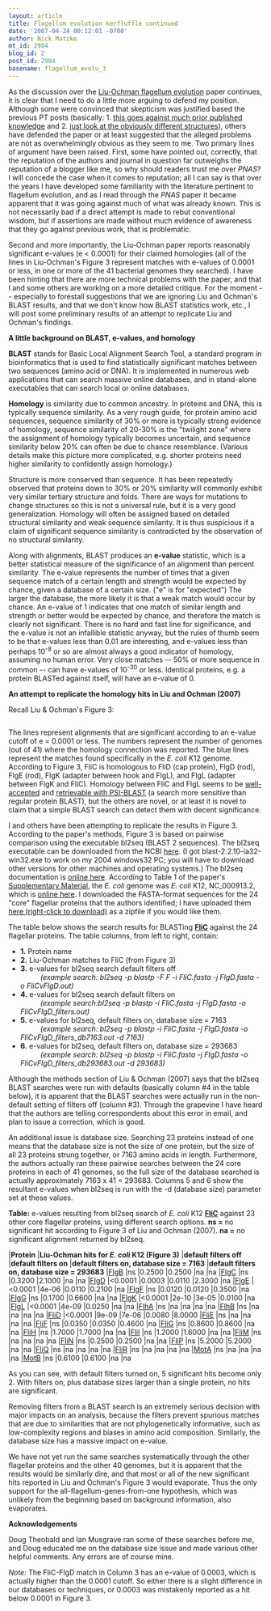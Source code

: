 ```yaml
---
layout: article
title: Flagellum evolution kerfluffle continued
date: '2007-04-24 00:12:01 -0700'
author: Nick Matzke
mt_id: 2984
blog_id: 2
post_id: 2984
basename: flagellum_evolu_3
---
```

As the discussion over the [Liu-Ochman flagellum evolution](http://www.pnas.org/cgi/content/abstract/0700266104v1) paper continues, it is clear that I need to do a little more arguing to defend my position.  Although some were convinced that skepticism was justified based the previous PT posts (basically: 1. [this goes against much prior published knowledge](http://www.pandasthumb.org/archives/2007/04/flagellum_evolu_1.html) and 2. [just look at the obviously different structures](http://www.pandasthumb.org/archives/2007/04/update_on_pnas.html)), others have defended the paper or at least suggested that the alleged problems are not as overwhelmingly obvious as they seem to me.  Two primary lines of argument have been raised.  First, some have pointed out, correctly, that the reputation of the authors and journal in question far outweighs the reputation of a blogger like me, so why should readers trust me over _PNAS_?  I will concede the case when it comes to reputation; all I can say is that over the years I have developed some familiarity with the literature pertinent to flagellum evolution, and as I read through the _PNAS_ paper it became apparent that it was going against much of what was already known.  This is not necessarily bad if a direct attempt is made to rebut conventional wisdom, but if assertions are made without much evidence of awareness that they go against previous work, that is problematic.

Second and more importantly, the Liu-Ochman paper reports reasonably significant e-values (e &lt; 0.0001) for their claimed homologies (all of the lines in Liu-Ochman's Figure 3 represent matches with e-values of 0.0001 or less, in one or more of the 41 bacterial genomes they searched).  I have been hinting that there are more technical problems with the paper, and that I and some others are working on a more detailed critique.  For the moment -- especially to forestall suggestions that we are ignoring Liu and Ochman's BLAST results, and that we don't know how BLAST statistics work, etc., I will post some preliminary results of an attempt to replicate Liu and Ochman's findings. 

**A little background on BLAST, e-values, and homology**

**BLAST** stands for Basic Local Alignment Search Tool, a standard program in bioinformatics that is used to find statistically significant matches between two sequences (amino acid or DNA).  It is implemented in numerous web applications that can search massive online databases, and in stand-alone executables that can search local or online databases. 

**Homology** is similarity due to common ancestry.  In proteins and DNA, this is typically sequence similarity.  As a very rough guide, for protein amino acid sequences, sequence similarity of 30% or more is typically strong evidence of homology, sequence similarity of 20-30% is the "twilight zone" where the assignment of homology typically becomes uncertain, and sequence similarity below 20% can often be due to chance resemblance. (Various details make this picture more complicated, e.g. shorter proteins need higher similarity to confidently assign homology.)  

Structure is more conserved than sequence.  It has been repeatedly observed that proteins down to 30% or 20% similarity will commonly exhibit very similar tertiary structure and folds.  There are ways for mutations to change structures so this is not a universal rule, but it is a very good generalization.  Homology will often be assigned based on detailed structural similarity and weak sequence similarity.  It is thus suspicious if a claim of significant sequence similarity is contradicted by the observation of no structural similarity.

Along with alignments, BLAST produces an **e-value** statistic, which is a better statistical measure of the significance of an alignment than percent similarity.  The e-value represents the number of times that a given sequence match of a certain length and strength would be expected by chance, given a database of a certain size.  ("e" is for "expected")  The larger the database, the more likely it is that a weak match would occur by chance.  An e-value of 1 indicates that one match of similar length and strength or better would be expected by chance, and therefore the match is clearly not significant.  There is no hard and fast line for significance, and the e-value is not an infallible statistic anyway, but the rules of thumb seem to be that e-values less than 0.01 are interesting, and e-values less than perhaps 10<sup>-8</sup> or so are almost always a good indicator of homology, assuming no human error.  Very close matches -- 50% or more sequence in common -- can have e-values of 10<sup>-30</sup> or less.  Identical proteins, e.g. a protein BLASTed against itself, will have an e-value of 0.

**An attempt to replicate the homology hits in Liu and Ochman (2007)**

Recall Liu & Ochman's Figure 3:

<img src="http://www.pandasthumb.org/images/Liu_Ochman_fig3.jpg" alt="" style="" />

The lines represent alignments that are significant according to an e-value cutoff of e = 0.0001 or less.  The numbers represent the number of genomes (out of 41) where the homology connection was reported.  The blue lines represent the matches found specifically in the _E. coli_ K12 genome.  According to Figure 3, FliC is homologous to FliD (cap protein), FlgD (rod), FlgE (rod), FlgK (adapter between hook and FlgL), and FlgL (adapter between FlgK and FliC).  Homology between FliC and FlgL seems to be [well-accepted](http://expasy.org/cgi-bin/get-similar?name=bacterial%20flagellin%20family) and [retrievable with PSI-BLAST](http://www.pandasthumb.org/archives/2006/09/flagellum_evolu.html) (a search more sensitive than regular protein BLAST), but the others are novel, or at least it is novel to claim that a simple BLAST search can detect them with decent significance.

I and others have been attempting to replicate the results in Figure 3.  According to the paper's methods, Figure 3 is based on pairwise comparison using the executable bl2seq (BLAST 2 sequences).  The bl2seq executable can be downloaded from the NCBI [here](ftp://ftp.ncbi.nlm.nih.gov/blast/executables). (I got blast-2.2.10-ia32-win32.exe to work on my 2004 windows32 PC; you will have to download other versions for other machines and operating systems.)  The bl2seq documentation is [online here](http://www.ncbi.nlm.nih.gov/staff/tao/URLAPI/bl2seq.html). According to Table 1 of the paper's [Supplementary Material](http://www.pnas.org/cgi/content/full/0700266104/DC1#T1), the _E. coli_ genome was _E. coli_ K12, NC_000913.2, which is [online here](http://www.ncbi.nlm.nih.gov/entrez/query.fcgi?db=genome&amp;cmd=Retrieve&amp;dopt=Overview&amp;list_uids=115).  I downloaded the FASTA-format sequences for the 24 "core" flagellar proteins that the authors identified; I have uploaded them [here (right-click to download)](http://www.pandasthumb.org/sequences/Ecoli_k12.zip) as a zipfile if you would like them.

The table below shows the search results for BLASTing **[FliC](http://www.ncbi.nlm.nih.gov/entrez/viewer.fcgi?db=protein&amp;val=16129870)** against the 24 flagellar proteins.  The table columns, from left to right, contain:

<ul>
<li><b>1.</b> Protein name</li>
<li><b>2.</b> Liu-Ochman matches to FliC (from Figure 3)</li>
<li><b>3.</b> e-values for bl2seq search default filters off<br />
<i>&nbsp;&nbsp;&nbsp;&nbsp;&nbsp;&nbsp;&nbsp;&nbsp;&nbsp;&nbsp;(example search: bl2seq -p blastp -F F -i FliC.fasta -j FlgD.fasta -o FliCvFlgD.out)</i></li>
<li><b>4.</b> e-values for bl2seq search default filters on<br />
&nbsp;&nbsp;&nbsp;&nbsp;&nbsp;&nbsp;&nbsp;&nbsp;&nbsp;&nbsp;<i>(example search:bl2seq -p blastp -i FliC.fasta -j FlgD.fasta -o FliCvFlgD_filters.out)</i></li>
<li><b>5.</b> e-values for bl2seq, default filters on, database size = 7163<br />
&nbsp;&nbsp;&nbsp;&nbsp;&nbsp;&nbsp;&nbsp;&nbsp;&nbsp;&nbsp;<i>(example search: bl2seq -p blastp -i FliC.fasta -j FlgD.fasta -o FliCvFlgD_filters_db7163.out -d 7163)</i></li>
<li><b>6.</b> e-values for bl2seq, default filters on, database size = 293683<br />
&nbsp;&nbsp;&nbsp;&nbsp;&nbsp;&nbsp;&nbsp;&nbsp;&nbsp;&nbsp;<i>(example search: bl2seq -p blastp -i FliC.fasta -j FlgD.fasta -o FliCvFlgD_filters_db293683.out -d 293683)</i></li>
</ul>

Although the methods section of Liu & Ochman (2007) says that the bl2seq BLAST searches were run with defaults (basically column #4 in the table below), it is apparent that the BLAST searches were actually run in the non-default setting of filters off (column #3).  Through the grapevine I have heard that the authors are telling correspondents about this error in email, and plan to issue a correction, which is good.  

An additional issue is database size.  Searching 23 proteins instead of one means that the database size is not the size of one protein, but the size of all 23 proteins strung together, or 7163 amino acids in length.  Furthermore, the authors actually ran these pairwise searches between the 24 core proteins in each of 41 genomes, so the full size of the database searched is actually approximately 7163 x 41 = 293683.  Columns 5 and 6 show the resultant e-values when bl2seq is run with the -d (database size) parameter set at these values.

**Table:** e-values resulting from bl2seq search of _E. coli_ K12 **[FliC](http://www.ncbi.nlm.nih.gov/entrez/viewer.fcgi?db=protein&amp;val=16129870)** against 23 other core flagellar proteins, using different search options.  **ns =** no significant hit according to Figure 3 of Liu and Ochman (2007).  **na =** no significant alignment returned by bl2seq.


|**Protein** |**Liu-Ochman hits for _E. coli_ K12 (Figure 3)** |**default filters off** |**default filters on** |**default filters on, database size = 7163** |**default filters on, database size = 293683**
|[FlgB](http://www.ncbi.nlm.nih.gov/entrez/viewer.fcgi?db=protein&amp;val=16129036) |ns |0.2500 |0.2500 |na |na
|[FlgC](http://www.ncbi.nlm.nih.gov/entrez/viewer.fcgi?db=protein&amp;val=16129037) |ns |0.3200 |2.1000 |na |na
|[FlgD](http://www.ncbi.nlm.nih.gov/entrez/viewer.fcgi?db=protein&amp;val=16129038) |&lt;0.0001 |0.0003 |0.0110 |2.3000 |na
|[FlgE](http://www.ncbi.nlm.nih.gov/entrez/viewer.fcgi?db=protein&amp;val=16129039) |&lt;0.0001 |4e-06 |0.0110 |0.2100 |na
|[FlgF](http://www.ncbi.nlm.nih.gov/entrez/viewer.fcgi?db=protein&amp;val=16129040) |ns |0.0120 |0.0120 |0.3500 |na
|[FlgG](http://www.ncbi.nlm.nih.gov/entrez/viewer.fcgi?db=protein&amp;val=16129041) |ns |0.1700 |0.6600 |na |na
|[FlgK](http://www.ncbi.nlm.nih.gov/entrez/viewer.fcgi?db=protein&amp;val=16129045) |&lt;0.0001 |2e-10 |3e-05 |0.0100 |na
|[FlgL](http://www.ncbi.nlm.nih.gov/entrez/viewer.fcgi?db=protein&amp;val=16129046) |&lt;0.0001 |4e-09 |0.0250 |na |na
|[FlhA](http://www.ncbi.nlm.nih.gov/entrez/viewer.fcgi?db=protein&amp;val=16129831) |ns |na |na |na |na
|[FlhB](http://www.ncbi.nlm.nih.gov/entrez/viewer.fcgi?db=protein&amp;val=16129832) |ns |na |na |na |na
|[FliD](http://www.ncbi.nlm.nih.gov/entrez/viewer.fcgi?db=protein&amp;val=16129871) |&lt;0.0001 |9e-09 |7e-06 |0.0080 |8.0000
|[FliE](http://www.ncbi.nlm.nih.gov/entrez/viewer.fcgi?db=protein&amp;val=16129884) |ns |na |na |na |na
|[FliF](http://www.ncbi.nlm.nih.gov/entrez/viewer.fcgi?db=protein&amp;val=16129885) |ns |0.0350 |0.0350 |0.4600 |na
|[FliG](http://www.ncbi.nlm.nih.gov/entrez/viewer.fcgi?db=protein&amp;val=16129886) |ns |0.8600 |0.8600 |na |na
|[FliH](http://www.ncbi.nlm.nih.gov/entrez/viewer.fcgi?db=protein&amp;val=90111357) |ns |1.7000 |1.7000 |na |na
|[FliI](http://www.ncbi.nlm.nih.gov/entrez/viewer.fcgi?db=protein&amp;val=16129888) |ns |1.2000 |1.6000 |na |na
|[FliM](http://www.ncbi.nlm.nih.gov/entrez/viewer.fcgi?db=protein&amp;val=16129892) |ns |na |na |na |na
|[FliN](http://www.ncbi.nlm.nih.gov/entrez/viewer.fcgi?db=protein&amp;val=16129893) |ns |0.2500 |0.2500 |na |na
|[FliP](http://www.ncbi.nlm.nih.gov/entrez/viewer.fcgi?db=protein&amp;val=16129895) |ns |5.2000 |5.2000 |na |na
|[FliQ](http://www.ncbi.nlm.nih.gov/entrez/viewer.fcgi?db=protein&amp;val=16129896) |ns |na |na |na |na
|[FliR](http://www.ncbi.nlm.nih.gov/entrez/viewer.fcgi?db=protein&amp;val=16129897) |ns |na |na |na |na
|[MotA](http://www.ncbi.nlm.nih.gov/entrez/viewer.fcgi?db=protein&amp;val=16129842) |ns |na |na |na |na
|[MotB](http://www.ncbi.nlm.nih.gov/entrez/viewer.fcgi?db=protein&amp;val=16129841) |ns |0.6100 |0.6100 |na |na



As you can see, with default filters turned on, 5 significant hits become only 2.  With filters on, plus database sizes larger than a single protein, no hits are significant.

Removing filters from a BLAST search is an extremely serious decision with major impacts on an analysis, because the filters prevent spurious matches that are due to similarities that are not phylogenetically informative, such as low-complexity regions and biases in amino acid composition.  Similarly, the database size has a massive impact on e-value.

We have not yet run the same searches systematically through the other flagellar proteins and the other 40 genomes, but it is apparent that the results would be similarly dire, and that most or all of the new significant hits reported in Liu and Ochman's Figure 3 would evaporate.  Thus the only support for the all-flagellum-genes-from-one hypothesis, which was unlikely from the beginning based on background information, also evaporates.

**Acknowledgements**

Doug Theobald and Ian Musgrave ran some of these searches before me, and Doug educated me on the database size issue and made various other helpful comments.  Any errors are of course mine.

_Note:_ The FliC-FlgD match in Column 3 has an e-value of 0.0003, which is actually higher than the 0.0001 cutoff.  So either there is a slight difference in our databases or techniques, or 0.0003 was mistakenly reported as a hit below 0.0001 in Figure 3.
